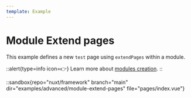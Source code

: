 ```yaml
---
template: Example
---
```


# Module Extend pages

This example defines a new `test` page using `extendPages` within a module.

::alert{type=info icon=👉}
Learn more about [modules creation](/guide/going-further/module-creation).
::

::sandbox{repo="nuxt/framework" branch="main" dir="examples/advanced/module-extend-pages" file="pages/index.vue"}
